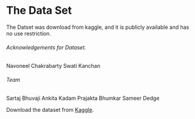 # The Data Set
The Datset was download from kaggle, and it is publicly available and has no use restriction.

###### Acknowledgements for Dataset.

Navoneel Chakrabarty
Swati Kanchan

###### Team

Sartaj Bhuvaji
Ankita Kadam
Prajakta Bhumkar
Sameer Dedge


Download the dataset from [Kaggle](https://www.kaggle.com/sartajbhuvaji/brain-tumor-classification-mri).
